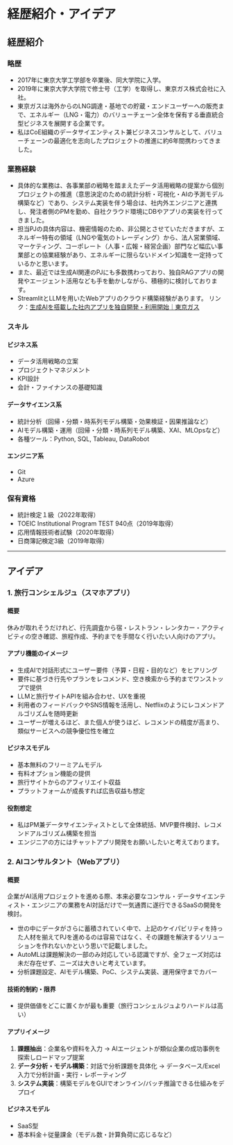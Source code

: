 # 経歴紹介・アイデア

## 経歴紹介
### 略歴
- 2017年に東京大学工学部を卒業後、同大学院に入学。  
- 2019年に東京大学大学院で修士号（工学）を取得し、東京ガス株式会社に入社。  
- 東京ガスは海外からのLNG調達・基地での貯蔵・エンドユーザーへの販売まで、エネルギー（LNG・電力）のバリューチェーン全体を保有する垂直統合型ビジネスを展開する企業です。
- 私はCoE組織のデータサイエンティスト兼ビジネスコンサルとして、バリューチェーンの最適化を志向したプロジェクトの推進に約6年間携わってきました。

### 業務経験
- 具体的な業務は、各事業部の戦略を踏まえたデータ活用戦略の提案から個別プロジェクトの推進（意思決定のための統計分析・可視化・AIの予測モデル構築など）であり、システム実装を伴う場合は、社内外エンジニアと連携し、発注者側のPMを勤め、自社クラウド環境にDBやアプリの実装を行ってきました。
- 担当PJの具体内容は、機密情報のため、非公開とさせていただきますが、エネルギー特有の領域（LNGや電気のトレーディング）から、法人営業領域、マーケティング、コーポレート（人事・広報・経営企画）部門など幅広い事業部との協業経験があり、エネルギーに限らないドメイン知識を一定持っているかと思います。  
- また、最近では生成AI関連のPJにも多数携わっており、独自RAGアプリの開発やエージェント活用なども手を動かしながら、積極的に検討しております。  
- StreamlitとLLMを用いたWebアプリのクラウド構築経験があります。
リンク：[生成AIを搭載した社内アプリを独自開発・利用開始｜東京ガス](https://www.tokyo-gas.co.jp/news/topics/20241010-02.html)  

### スキル

#### ビジネス系
- データ活用戦略の立案  
- プロジェクトマネジメント  
- KPI設計  
- 会計・ファイナンスの基礎知識

#### データサイエンス系
- 統計分析（回帰・分類・時系列モデル構築・効果検証・因果推論など）  
- AIモデル構築・運用（回帰・分類・時系列モデル構築、XAI、MLOpsなど）  
- 各種ツール：Python, SQL, Tableau, DataRobot  

#### エンジニア系
- Git
- Azure  

### 保有資格
- 統計検定１級（2022年取得）  
- TOEIC Institutional Program TEST 940点（2019年取得）  
- 応用情報技術者試験（2020年取得）  
- 日商簿記検定3級（2019年取得）  

---

## アイデア

### 1. 旅行コンシェルジュ（スマホアプリ）
#### 概要
休みが取れそうだけれど、行先調査から宿・レストラン・レンタカー・アクティビティの空き確認、旅程作成、予約までを手間なく行いたい人向けのアプリ。

#### アプリ機能のイメージ
- 生成AIで対話形式にユーザー要件（予算・日程・目的など）をヒアリング  
- 要件に基づき行先やプランをレコメンド、空き検索から予約までワンストップで提供  
- LLMと旅行サイトAPIを組み合わせ、UXを重視  
- 利用者のフィードバックやSNS情報を活用し、Netflixのようにレコメンドアルゴリズムを随時更新
- ユーザーが増えるほど、また個人が使うほど、レコメンドの精度が高まり、類似サービスへの競争優位性を確立

#### ビジネスモデル
- 基本無料のフリーミアムモデル  
- 有料オプション機能の提供  
- 旅行サイトからのアフィリエイト収益  
- プラットフォームが成長すれば広告収益も想定  

#### 役割想定
- 私はPM兼データサイエンティストとして全体統括、MVP要件検討、レコメンドアルゴリズム構築を担当
- エンジニアの方にはチャットアプリ開発をお願いしたいと考えております。

### 2. AIコンサルタント（Webアプリ）
#### 概要
企業がAI活用プロジェクトを進める際、本来必要なコンサル・データサイエンティスト・エンジニアの業務をAI対話だけで一気通貫に遂行できるSaaSの開発を検討。
- 世の中にデータがさらに蓄積されていく中で、上記のケイパビリティを持った人材を揃えてPJを進めるのは容易ではなく、その課題を解決するソリューションを作れないかという思いで記載しました。
- AutoMLは課題解決の一部のみ対応している認識ですが、全フェーズ対応は未だ存在せず、ニーズは大きいと考えています。
- 分析課題設定、AIモデル構築、PoC、システム実装、運用保守までカバー  

#### 技術的制約・限界
- 提供価値をどこに置くかが最も重要（旅行コンシェルジュよりハードルは高い）

#### アプリイメージ
1. **課題抽出**：企業名や資料を入力 → AIエージェントが類似企業の成功事例を探索しロードマップ提案  
2. **データ分析・モデル構築**：対話で分析課題を具体化 → データベース/Excel入力で分析計画・実行・レポーティング  
3. **システム実装**：構築モデルをGUIでオンライン/バッチ推論できる仕組みをデプロイ  

#### ビジネスモデル
- SaaS型
- 基本料金＋従量課金（モデル数・計算負荷に応じるなど）